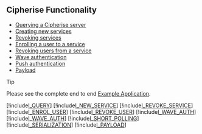 ## Cipherise Functionality

  * [Querying a Cipherise server](#QueryCS)
  * [Creating new services](#NewService)
  * [Revoking services](#RevokeService)
  * [Enrolling a user to a service](#EnrolUser)
  * [Revoking users from a service](#RevokeUser)
  * [Wave authentication](#WaveAuth)
  * [Push authentication](#PushAuth)
  * [Payload](#Payload)

> [!TIP]
> Please see the complete end to end [Example Application](../articles/sample.html).

[!include[I_QUERY](query.md)]
[!include[I_NEW_SERVICE](newservice.md)]
[!include[I_REVOKE_SERVICE](revokeservice.md)]
[!include[I_ENROL_USER](enroluser.md)]
[!include[I_REVOKE_USER](revokeuser.md)]
[!include[I_WAVE_AUTH](waveauth.md)]
[!include[I_WAVE_AUTH](pushauth.md)]
[!include[I_SHORT_POLLING](shortpolling.md)]
[!include[I_SERIALIZATION](serialization.md)]
[!include[I_PAYLOAD](payload.md)]
